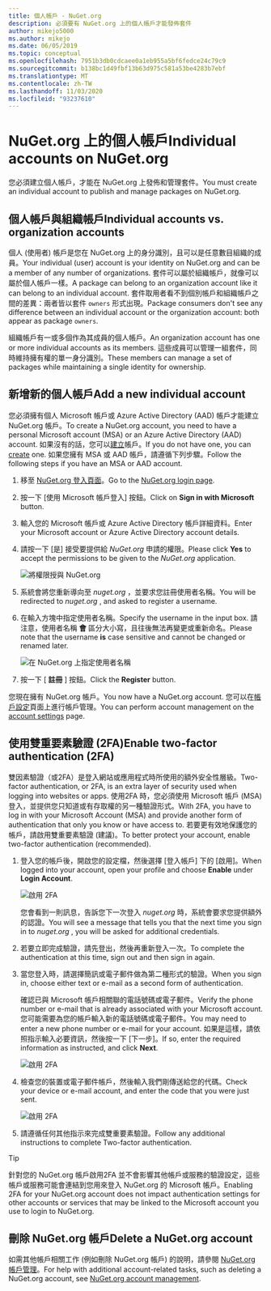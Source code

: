 ```yaml
---
title: 個人帳戶 - NuGet.org
description: 必須要有 NuGet.org 上的個人帳戶才能發佈套件
author: mikejo5000
ms.author: mikejo
ms.date: 06/05/2019
ms.topic: conceptual
ms.openlocfilehash: 7951b3db0cdcaee0a1eb955a5bf6fedce24c79c9
ms.sourcegitcommit: b138bc1d49fbf13b63d975c581a53be4283b7ebf
ms.translationtype: MT
ms.contentlocale: zh-TW
ms.lasthandoff: 11/03/2020
ms.locfileid: "93237610"
---
```

# <a name="individual-accounts-on-nugetorg"></a><span data-ttu-id="80035-103">NuGet.org 上的個人帳戶</span><span class="sxs-lookup"><span data-stu-id="80035-103">Individual accounts on NuGet.org</span></span>

<span data-ttu-id="80035-104">您必須建立個人帳戶，才能在 NuGet.org 上發佈和管理套件。</span><span class="sxs-lookup"><span data-stu-id="80035-104">You must create an individual account to publish and manage packages on NuGet.org.</span></span>

## <a name="individual-accounts-vs-organization-accounts"></a><span data-ttu-id="80035-105">個人帳戶與組織帳戶</span><span class="sxs-lookup"><span data-stu-id="80035-105">Individual accounts vs. organization accounts</span></span>

<span data-ttu-id="80035-106">個人 (使用者) 帳戶是您在 NuGet.org 上的身分識別，且可以是任意數目組織的成員。</span><span class="sxs-lookup"><span data-stu-id="80035-106">Your individual (user) account is your identity on NuGet.org and can be a member of any number of organizations.</span></span> <span data-ttu-id="80035-107">套件可以屬於組織帳戶，就像可以屬於個人帳戶一樣。</span><span class="sxs-lookup"><span data-stu-id="80035-107">A package can belong to an organization account like it can belong to an individual account.</span></span> <span data-ttu-id="80035-108">套件取用者看不到個別帳戶和組織帳戶之間的差異：兩者皆以套件 `owners` 形式出現。</span><span class="sxs-lookup"><span data-stu-id="80035-108">Package consumers don't see any difference between an individual account or the organization account: both appear as package `owners`.</span></span>

<span data-ttu-id="80035-109">組織帳戶有一或多個作為其成員的個人帳戶。</span><span class="sxs-lookup"><span data-stu-id="80035-109">An organization account has one or more individual accounts as its members.</span></span> <span data-ttu-id="80035-110">這些成員可以管理一組套件，同時維持擁有權的單一身分識別。</span><span class="sxs-lookup"><span data-stu-id="80035-110">These members can manage a set of packages while maintaining a single identity for ownership.</span></span>

## <a name="add-a-new-individual-account"></a><span data-ttu-id="80035-111">新增新的個人帳戶</span><span class="sxs-lookup"><span data-stu-id="80035-111">Add a new individual account</span></span>

<span data-ttu-id="80035-112">您必須擁有個人 Microsoft 帳戶或 Azure Active Directory (AAD) 帳戶才能建立 NuGet.org 帳戶。</span><span class="sxs-lookup"><span data-stu-id="80035-112">To create a NuGet.org account, you need to have a personal Microsoft account (MSA) or an Azure Active Directory (AAD) account.</span></span> <span data-ttu-id="80035-113">如果沒有的話，您可以[建立](https://signup.live.com)帳戶。</span><span class="sxs-lookup"><span data-stu-id="80035-113">If you do not have one, you can [create](https://signup.live.com) one.</span></span> <span data-ttu-id="80035-114">如果您擁有 MSA 或 AAD 帳戶，請遵循下列步驟。</span><span class="sxs-lookup"><span data-stu-id="80035-114">Follow the following steps if you have an MSA or AAD account.</span></span>

1. <span data-ttu-id="80035-115">移至 [NuGet.org 登入頁面](https://www.nuget.org/users/account/LogOn)。</span><span class="sxs-lookup"><span data-stu-id="80035-115">Go to the [NuGet.org login page](https://www.nuget.org/users/account/LogOn).</span></span>

1. <span data-ttu-id="80035-116">按一下 [使用 Microsoft 帳戶登入] 按鈕。</span><span class="sxs-lookup"><span data-stu-id="80035-116">Click on **Sign in with Microsoft** button.</span></span>

1. <span data-ttu-id="80035-117">輸入您的 Microsoft 帳戶或 Azure Active Directory 帳戶詳細資料。</span><span class="sxs-lookup"><span data-stu-id="80035-117">Enter your Microsoft account or Azure Active Directory account details.</span></span>

1. <span data-ttu-id="80035-118">請按一下 [是] 接受要提供給 *NuGet.org* 申請的權限。</span><span class="sxs-lookup"><span data-stu-id="80035-118">Please click **Yes** to accept the permissions to be given to the *NuGet.org* application.</span></span>

   ![將權限授與 NuGet.org](media/nuget-org-permissions.png)

1. <span data-ttu-id="80035-120">系統會將您重新導向至 *nuget.org* ，並要求您註冊使用者名稱。</span><span class="sxs-lookup"><span data-stu-id="80035-120">You will be redirected to *nuget.org* , and asked to register a username.</span></span>

1. <span data-ttu-id="80035-121">在輸入方塊中指定使用者名稱。</span><span class="sxs-lookup"><span data-stu-id="80035-121">Specify the username in the input box.</span></span> <span data-ttu-id="80035-122">請注意，使用者名稱 **會** 區分大小寫，且往後無法再變更或重新命名。</span><span class="sxs-lookup"><span data-stu-id="80035-122">Please note that the username **is** case sensitive and cannot be changed or renamed later.</span></span>

   ![在 NuGet.org 上指定使用者名稱](media/nuget-org-register.png) 

1. <span data-ttu-id="80035-124">按一下 [ **註冊** ] 按鈕。</span><span class="sxs-lookup"><span data-stu-id="80035-124">Click the **Register** button.</span></span>

<span data-ttu-id="80035-125">您現在擁有 NuGet.org 帳戶。</span><span class="sxs-lookup"><span data-stu-id="80035-125">You now have a NuGet.org account.</span></span> <span data-ttu-id="80035-126">您可以在[帳戶設定](https://www.nuget.org/account)頁面上進行帳戶管理。</span><span class="sxs-lookup"><span data-stu-id="80035-126">You can perform account management on the [account settings](https://www.nuget.org/account) page.</span></span>

## <a name="enable-two-factor-authentication-2fa"></a><span data-ttu-id="80035-127">使用雙重要素驗證 (2FA)</span><span class="sxs-lookup"><span data-stu-id="80035-127">Enable two-factor authentication (2FA)</span></span>

<span data-ttu-id="80035-128">雙因素驗證（或2FA）是登入網站或應用程式時所使用的額外安全性層級。</span><span class="sxs-lookup"><span data-stu-id="80035-128">Two-factor authentication, or 2FA, is an extra layer of security used when logging into websites or apps.</span></span> <span data-ttu-id="80035-129">使用2FA 時，您必須使用 Microsoft 帳戶 (MSA) 登入，並提供您只知道或有存取權的另一種驗證形式。</span><span class="sxs-lookup"><span data-stu-id="80035-129">With 2FA, you have to log in with your Microsoft Account (MSA) and provide another form of authentication that only you know or have access to.</span></span> <span data-ttu-id="80035-130">若要更有效地保護您的帳戶，請啟用雙重要素驗證 (建議)。</span><span class="sxs-lookup"><span data-stu-id="80035-130">To better protect your account, enable two-factor authentication (recommended).</span></span>

1. <span data-ttu-id="80035-131">登入您的帳戶後，開啟您的設定檔，然後選擇 [登入帳戶] 下的 [啟用]。</span><span class="sxs-lookup"><span data-stu-id="80035-131">When logged into your account, open your profile and choose **Enable** under **Login Account**.</span></span>

   ![啟用 2FA](media/nuget-org-register-2fa.png)

   <span data-ttu-id="80035-133">您會看到一則訊息，告訴您下一次登入 *nuget.org* 時，系統會要求您提供額外的認證。</span><span class="sxs-lookup"><span data-stu-id="80035-133">You will see a message that tells you that the next time you sign in to *nuget.org* , you will be asked for additional credentials.</span></span>

2. <span data-ttu-id="80035-134">若要立即完成驗證，請先登出，然後再重新登入一次。</span><span class="sxs-lookup"><span data-stu-id="80035-134">To complete the authentication at this time, sign out and then sign in again.</span></span>

3. <span data-ttu-id="80035-135">當您登入時，請選擇簡訊或電子郵件做為第二種形式的驗證。</span><span class="sxs-lookup"><span data-stu-id="80035-135">When you sign in, choose either text or e-mail as a second form of authentication.</span></span>

   <span data-ttu-id="80035-136">確認已與 Microsoft 帳戶相關聯的電話號碼或電子郵件。</span><span class="sxs-lookup"><span data-stu-id="80035-136">Verify the phone number or e-mail that is already associated with your Microsoft account.</span></span> <span data-ttu-id="80035-137">您可能需要為您的帳戶輸入新的電話號碼或電子郵件。</span><span class="sxs-lookup"><span data-stu-id="80035-137">You may need to enter a new phone number or e-mail for your account.</span></span> <span data-ttu-id="80035-138">如果是這樣，請依照指示輸入必要資訊，然後按一下 [下一步]。</span><span class="sxs-lookup"><span data-stu-id="80035-138">If so, enter the required information as instructed, and click **Next**.</span></span>

   ![啟用 2FA](media/nuget-org-sign-in-2fa.png)

4. <span data-ttu-id="80035-140">檢查您的裝置或電子郵件帳戶，然後輸入我們剛傳送給您的代碼。</span><span class="sxs-lookup"><span data-stu-id="80035-140">Check your device or e-mail account, and enter the code that you were just sent.</span></span>

   ![啟用 2FA](media/nuget-org-enter-code-2fa.png)

5. <span data-ttu-id="80035-142">請遵循任何其他指示來完成雙重要素驗證。</span><span class="sxs-lookup"><span data-stu-id="80035-142">Follow any additional instructions to complete Two-factor authentication.</span></span>

> [!Tip]
> <span data-ttu-id="80035-143">針對您的 NuGet.org 帳戶啟用2FA 並不會影響其他帳戶或服務的驗證設定，這些帳戶或服務可能會連結到您用來登入 NuGet.org 的 Microsoft 帳戶。</span><span class="sxs-lookup"><span data-stu-id="80035-143">Enabling 2FA for your NuGet.org account does not impact authentication settings for other accounts or services that may be linked to the Microsoft account you use to login to NuGet.org.</span></span>

## <a name="delete-a-nugetorg-account"></a><span data-ttu-id="80035-144">刪除 NuGet.org 帳戶</span><span class="sxs-lookup"><span data-stu-id="80035-144">Delete a NuGet.org account</span></span>

<span data-ttu-id="80035-145">如需其他帳戶相關工作 (例如刪除 NuGet.org 帳戶) 的說明，請參閱 [NuGet.org 帳戶管理](nuget-org-faq.md#nugetorg-account-management)。</span><span class="sxs-lookup"><span data-stu-id="80035-145">For help with additional account-related tasks, such as deleting a NuGet.org account, see [NuGet.org account management](nuget-org-faq.md#nugetorg-account-management).</span></span>
